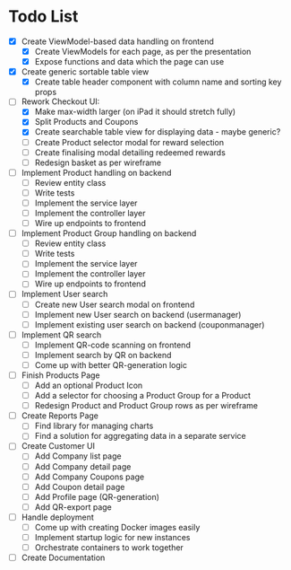 # Todo List

- [x] Create ViewModel-based data handling on frontend
  - [x] Create ViewModels for each page, as per the presentation
  - [x] Expose functions and data which the page can use
- [x] Create generic sortable table view
  - [x] Create table header component with column name and sorting key props
- [ ] Rework Checkout UI:
  - [x] Make max-width larger (on iPad it should stretch fully)
  - [x] Split Products and Coupons
  - [x] Create searchable table view for displaying data - maybe generic?
  - [ ] Create Product selector modal for reward selection
  - [ ] Create finalising modal detailing redeemed rewards
  - [ ] Redesign basket as per wireframe
- [ ] Implement Product handling on backend
  - [ ] Review entity class
  - [ ] Write tests
  - [ ] Implement the service layer
  - [ ] Implement the controller layer
  - [ ] Wire up endpoints to frontend
- [ ] Implement Product Group handling on backend
  - [ ] Review entity class
  - [ ] Write tests
  - [ ] Implement the service layer
  - [ ] Implement the controller layer
  - [ ] Wire up endpoints to frontend
- [ ] Implement User search
  - [ ] Create new User search modal on frontend
  - [ ] Implement new User search on backend (usermanager)
  - [ ] Implement existing user search on backend (couponmanager)
- [ ] Implement QR search
  - [ ] Implement QR-code scanning on frontend
  - [ ] Implement search by QR on backend
  - [ ] Come up with better QR-generation logic
- [ ] Finish Products Page
  - [ ] Add an optional Product Icon
  - [ ] Add a selector for choosing a Product Group for a Product
  - [ ] Redesign Product and Product Group rows as per wireframe
- [ ] Create Reports Page
  - [ ] Find library for managing charts
  - [ ] Find a solution for aggregating data in a separate service
- [ ] Create Customer UI
  - [ ] Add Company list page
  - [ ] Add Company detail page
  - [ ] Add Company Coupons page
  - [ ] Add Coupon detail page
  - [ ] Add Profile page (QR-generation)
  - [ ] Add QR-export page
- [ ] Handle deployment
  - [ ] Come up with creating Docker images easily
  - [ ] Implement startup logic for new instances
  - [ ] Orchestrate containers to work together
- [ ] Create Documentation